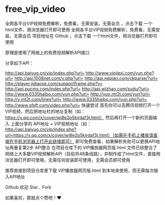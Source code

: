 # free_vip_video
全网各平台VIP视频免费解析，免费看，无需安装，无需会员  ，点击下载 一个html文件，用浏览器打开即可使用
全网各平台VIP视频免费解析，免费看，无需安装，无需会员
项目地址在 Github ，点击下载 一个html文件，用浏览器打开即可使用

原理是使用了网络上的免费视频解析API接口

分享如下API：

http://api.baiyug.cn/vip/index.php?url=
http://www.vipjiexi.com/yun.php?url=
http://api.1008net.com/v.php?url=
http://api.nepian.com/ckparse/?url=
http://player.jidiaose.com/supapi/iframe.php?v=
http://api.pucms.com/index.php?url=
http://api.wlzhan.com/sudu/?url=
http://www.0335haibo.com/yun.php?url=
http://yun.mt2t.com/yun?url=
http://y.mt2t.com/lines?url=
http://www.0335haibo.com/yun.php?url=
http://www.sfsft.com/video.php?url=
快速尝试
首先你可以去腾讯视频打开一个VIP视频，然后把地址栏的地址复制（如：https://v.qq.com/x/cover/wi8e2p5kirdaf3j.html）
然后再打开一个新的页面输入 上面分享的  API地址 + VIP视频地址（如：http://api.baiyug.cn/vip/index.php?url=https://v.qq.com/x/cover/wi8e2p5kirdaf3j.html）（如需在手机上播放请直接在手机浏览器上打开此链接即可）
即可免费查看，如果解析失败可以更换API地址再重复第2步
API整合
在项目仓库下的 VIP播放器网页版.html 文件已经整合了网络上大多数VIP视频解析API（目前共48条线路），并制作成了html文件，直接用浏览器打开即可使用，无需任何安装即可使用，无需会员即可使用

推荐直接到项目仓库里下载 VIP播放器网页版.html 到本地来使用，而无需每次输入API地址

Github 欢迎 Star、Fork

如果喜欢，那就点个赞吧！❤️ 
